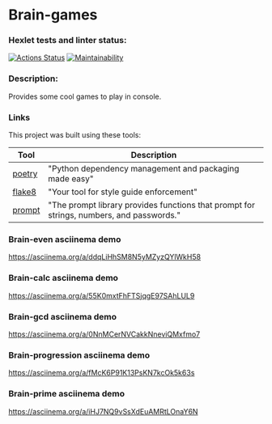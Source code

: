 # Brain-games

### Hexlet tests and linter status:
[![Actions Status](https://github.com/Pythonusus/python-project-49/actions/workflows/hexlet-check.yml/badge.svg)](https://github.com/Pythonusus/python-project-49/actions)
[![Maintainability](https://api.codeclimate.com/v1/badges/11ea1330cdbde1ec50c6/maintainability)](https://codeclimate.com/github/Pythonusus/python-project-49/maintainability)


### Description:
Provides some cool games to play in console.

### Links

This project was built using these tools:

| Tool                                                                        | Description                                             |
|-----------------------------------------------------------------------------|---------------------------------------------------------|
| [poetry](https://python-poetry.org/)                                        | "Python dependency management and packaging made easy"  |
| [flake8](https://flake8.pycqa.org/)                                         | "Your tool for style guide enforcement" |
| [prompt](https://prompt.readthedocs.io/en/latest/)                          | "The prompt library provides functions that prompt for strings, numbers, and passwords." |


### Brain-even asciinema demo
https://asciinema.org/a/ddqLiHhSM8N5yMZyzQYlWkH58


### Brain-calc asciinema demo
https://asciinema.org/a/55K0mxtFhFTSjqgE97SAhLUL9


### Brain-gcd asciinema demo
https://asciinema.org/a/0NnMCerNVCakkNneviQMxfmo7


### Brain-progression asciinema demo
https://asciinema.org/a/fMcK6P91K13PsKN7kcOk5k63s

### Brain-prime asciinema demo
https://asciinema.org/a/iHJ7NQ9vSsXdEuAMRtLOnaY6N